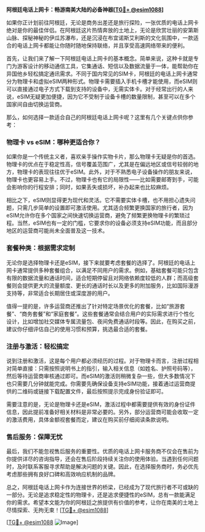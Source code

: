 **阿根廷电话上网卡：畅游南美大陆的必备神器[[TG💪+ @esim1088](https://t.me/s/esim1088)]**

如果你正计划前往阿根廷，无论是商务出差还是旅行探险，一张优质的电话上网卡绝对是你的最佳伴侣。在阿根廷这片热情奔放的土地上，无论是欣赏壮丽的安第斯山脉、探秘神秘的伊瓜苏瀑布，还是沉浸在布宜诺斯艾利斯的文化氛围中，一款适合的电话上网卡都能让你随时随地保持联络，并且享受高速网络带来的便利。

首先，让我们来了解一下阿根廷电话上网卡的基本概念。简单来说，这种卡就是专门为游客设计的移动通信工具，它集通话、短信以及数据流量于一体，能帮助你在异国他乡轻松搞定通讯需求。不同于国内常见的SIM卡，阿根廷的电话上网卡通常分为物理卡和虚拟eSIM两种形式。物理卡需要插入手机卡槽才能使用，而eSIM则可以直接通过电子方式下载到支持的设备中，无需实体卡。对于经常出行的人来说，eSIM无疑更加便捷，因为它不受制于设备卡槽的数量限制，甚至可以在多个国家间自由切换运营商。

那么，如何选择一款适合自己的阿根廷电话上网卡呢？这里有几个关键点供你参考：

### **物理卡 vs eSIM：哪种更适合你？**

如果你是一个传统主义者，喜欢亲手操作实物卡片，那么物理卡无疑是你的首选。物理卡的优点在于稳定性高，信号覆盖范围广，尤其是在偏远地区或信号较弱的地方，物理卡的表现往往优于eSIM。此外，对于不熟悉电子设备操作的朋友来说，物理卡也更容易上手。不过，物理卡也有它的局限性——比如需要邮寄到手，可能会影响你的行程安排；同时，如果丢失或损坏，补办起来也比较麻烦。

相比之下，eSIM则显得更为现代和灵活。它不需要实体卡槽，也不用担心遗失问题，只需几步简单的设置即可激活使用。尤其适合频繁更换国家的旅行者，因为eSIM允许你在多个国家之间快速切换运营商，避免了频繁更换物理卡的繁琐过程。当然，eSIM也有一定的门槛，它要求你的设备必须支持eSIM功能，而且部分地区的运营商可能尚未全面普及这一技术。

### **套餐种类：根据需求定制**

无论你是选择物理卡还是eSIM，接下来就要考虑套餐的选择了。阿根廷的电话上网卡通常提供多种套餐组合，以满足不同用户的需求。例如，基础套餐可能只包含有限的数据流量和通话时间，适合短期停留且对网络依赖度较低的人群；而高级套餐则会提供更大的流量额度、更长的通话时长以及更多的附加服务，比如国际漫游支持等，非常适合长期居住或深度游的用户。

值得一提的是，许多运营商还推出了针对特定场景优化的套餐，比如“旅游套餐”、“商务套餐”和“家庭套餐”。这些套餐通常会结合用户的实际需求进行个性化设计，比如增加社交媒体专属流量包、夜间免费通话时段等。因此，在购买之前，建议你仔细评估自己的使用习惯和预算，挑选最合适的套餐。

### **注册与激活：轻松搞定**

说到注册和激活，这是每个用户都必须经历的过程。对于物理卡而言，注册过程相对简单直接：只需按照说明书上的指引，输入相关信息（如姓名、护照号码等），然后等待运营商审核通过即可。而eSIM的激活则稍微复杂一些，但大多数情况下也只需要几分钟就能完成。你需要先确保设备支持eSIM功能，接着通过运营商提供的二维码或链接下载配置文件，最后按照提示完成身份验证即可。

需要注意的是，无论是物理卡还是eSIM，激活过程中都需要提供有效的身份证件信息，因此提前准备好相关材料是非常必要的。另外，部分运营商可能会收取一定的激活费用，具体金额视套餐而定，建议在购买前仔细阅读条款说明。

### **售后服务：保障无忧**

最后，我们不能忽视售后服务的重要性。优质的电话上网卡服务商不仅会在售前为你提供详尽的咨询指导，还会在售后阶段持续关注你的使用体验。当遇到任何问题时，及时联系客服寻求帮助是解决问题的关键。因此，在选择服务商时，务必优先考虑那些拥有良好口碑和高效响应机制的品牌。

总之，阿根廷电话上网卡作为连接世界的桥梁，已经成为了现代旅行者不可或缺的一部分。无论是追求稳定性的物理卡，还是追求便捷性的eSIM，总有一款能满足你的需求。希望本文能为你的阿根廷之旅提供有价值的参考，让你在南美的土地上尽情探索、无拘无束！[[TG💪+ @esim1088](https://t.me/s/esim1088)]

[[TG💪+ @esim1088](https://t.me/s/esim1088) ![Image](https://i.postimg.cc/4NQfJmqS/Snipaste-2025-05-13-00-14-12.png)]